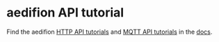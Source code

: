 # aedifion API tutorial

Find the aedifion [HTTP API tutorials](https://docs.aedifion.io/docs/developers/api-documentation/guides-and-tutorials) and [MQTT API tutorials](https://docs.aedifion.io/docs/developers/mqtt-api/guides-and-tutorials) in the [docs](https://docs.aedifion.io/docs/).